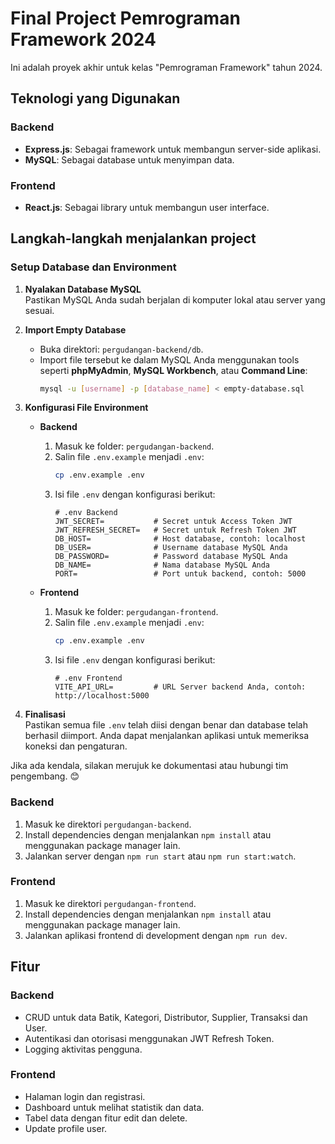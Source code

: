 # Final Project Pemrograman Framework 2024

Ini adalah proyek akhir untuk kelas "Pemrograman Framework" tahun 2024.

## Teknologi yang Digunakan

### Backend
- **Express.js**: Sebagai framework untuk membangun server-side aplikasi.
- **MySQL**: Sebagai database untuk menyimpan data.

### Frontend
- **React.js**: Sebagai library untuk membangun user interface.

## Langkah-langkah menjalankan project

### Setup Database dan Environment

1. **Nyalakan Database MySQL**  
   Pastikan MySQL Anda sudah berjalan di komputer lokal atau server yang sesuai.

2. **Import Empty Database**  
   - Buka direktori: `pergudangan-backend/db`.
   - Import file tersebut ke dalam MySQL Anda menggunakan tools seperti **phpMyAdmin**, **MySQL Workbench**, atau **Command Line**:
     ```bash
     mysql -u [username] -p [database_name] < empty-database.sql
     ```

3. **Konfigurasi File Environment**  
   - **Backend**  
     1. Masuk ke folder: `pergudangan-backend`.  
     2. Salin file `.env.example` menjadi `.env`:
        ```bash
        cp .env.example .env
        ```
     3. Isi file `.env` dengan konfigurasi berikut:
        ```env
        # .env Backend
        JWT_SECRET=           # Secret untuk Access Token JWT
        JWT_REFRESH_SECRET=   # Secret untuk Refresh Token JWT
        DB_HOST=              # Host database, contoh: localhost
        DB_USER=              # Username database MySQL Anda
        DB_PASSWORD=          # Password database MySQL Anda
        DB_NAME=              # Nama database MySQL Anda
        PORT=                 # Port untuk backend, contoh: 5000
        ```

   - **Frontend**  
     1. Masuk ke folder: `pergudangan-frontend`.  
     2. Salin file `.env.example` menjadi `.env`:
        ```bash
        cp .env.example .env
        ```
     3. Isi file `.env` dengan konfigurasi berikut:
        ```env
        # .env Frontend
        VITE_API_URL=         # URL Server backend Anda, contoh: http://localhost:5000
        ```

4. **Finalisasi**  
   Pastikan semua file `.env` telah diisi dengan benar dan database telah berhasil diimport. Anda dapat menjalankan aplikasi untuk memeriksa koneksi dan pengaturan.  

Jika ada kendala, silakan merujuk ke dokumentasi atau hubungi tim pengembang. 😊


### Backend
1. Masuk ke direktori `pergudangan-backend`.
2. Install dependencies dengan menjalankan `npm install` atau menggunakan package manager lain.
3. Jalankan server dengan `npm run start` atau `npm run start:watch`.

### Frontend
1. Masuk ke direktori `pergudangan-frontend`.
2. Install dependencies dengan menjalankan `npm install` atau menggunakan package manager lain.
3. Jalankan aplikasi frontend di development dengan `npm run dev`.

## Fitur

### Backend
- CRUD untuk data Batik, Kategori, Distributor, Supplier, Transaksi dan User.
- Autentikasi dan otorisasi menggunakan JWT Refresh Token.
- Logging aktivitas pengguna.

### Frontend
- Halaman login dan registrasi.
- Dashboard untuk melihat statistik dan data.
- Tabel data dengan fitur edit dan delete.
- Update profile user.
